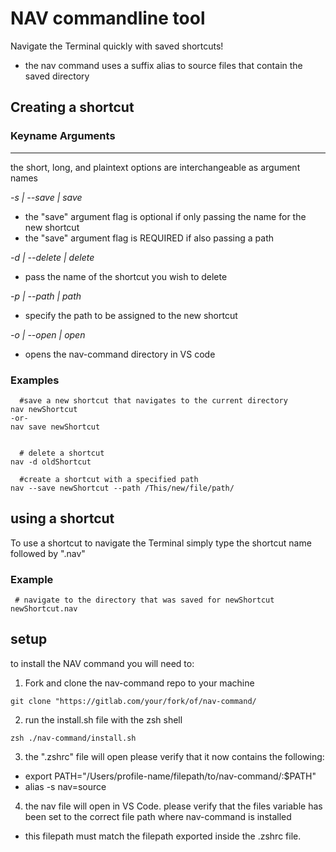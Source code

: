# NAV commandline tool


Navigate the Terminal quickly with saved shortcuts!
  - the nav command uses a suffix alias to source files that contain the saved directory

## Creating a shortcut

### Keyname Arguments

---

the short, long, and plaintext options are interchangeable as argument names

_-s | --save | save_

- the "save" argument flag is optional if only passing the name for the new shortcut
- the "save" argument flag is REQUIRED if also passing a path

_-d | --delete | delete_

- pass the name of the shortcut you wish to delete

_-p | --path | path_

- specify the path to be assigned to the new shortcut

_-o | --open | open_

- opens the nav-command directory in VS code

### Examples

```
  #save a new shortcut that navigates to the current directory
nav newShortcut
-or-
nav save newShortcut


  # delete a shortcut
nav -d oldShortcut

  #create a shortcut with a specified path
nav --save newShortcut --path /This/new/file/path/
```

## using a shortcut

To use a shortcut to navigate the Terminal
simply type the shortcut name followed by ".nav"

### Example

```
 # navigate to the directory that was saved for newShortcut
newShortcut.nav

```



## setup

to install the NAV command you will need to:
1. Fork and clone the nav-command repo to your machine

```
git clone "https://gitlab.com/your/fork/of/nav-command/
```

2. run the install.sh file with the zsh shell
```
zsh ./nav-command/install.sh
```

3. the ".zshrc" file will open please verify that it now contains the following:
  - export PATH="/Users/profile-name/filepath/to/nav-command/:$PATH"
  - alias -s nav=source

4. the nav file will open in VS Code. please verify that the files variable has been set to the correct file path where nav-command is installed
  - this filepath must match the filepath exported inside the .zshrc file.
